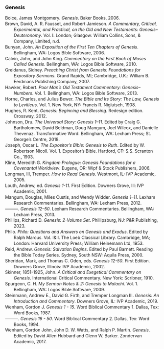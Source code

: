 ### Genesis

<div class="csl-bib-body" style="line-height: 1.35; margin-left: 2em; text-indent:-2em;">
  <div class="csl-entry">Boice, James Montgomery. <i>Genesis</i>. Baker Books, 2006.</div>
  <span class="Z3988" title="url_ver=Z39.88-2004&amp;ctx_ver=Z39.88-2004&amp;rfr_id=info%3Asid%2Fzotero.org%3A2&amp;rft_id=urn%3Aisbn%3A978-0-8010-6649-8&amp;rft_val_fmt=info%3Aofi%2Ffmt%3Akev%3Amtx%3Abook&amp;rft.genre=book&amp;rft.btitle=Genesis&amp;rft.publisher=Baker%20Books&amp;rft.aufirst=James%20Montgomery&amp;rft.aulast=Boice&amp;rft.au=James%20Montgomery%20Boice&amp;rft.date=2006-05-01&amp;rft.tpages=1392&amp;rft.isbn=978-0-8010-6649-8&amp;rft.language=English"></span>
  <div class="csl-entry">Brown, David, A. R. Fausset, and Robert Jamieson. <i>A Commentary, Critical, Experimental, and Practical, on the Old and New Testaments: Genesis–Deuteronomy</i>. Vol. I. London; Glasgow: William Collins, Sons, &amp; Company, Limited, n.d.</div>
  <span class="Z3988" title="url_ver=Z39.88-2004&amp;ctx_ver=Z39.88-2004&amp;rfr_id=info%3Asid%2Fzotero.org%3A2&amp;rft_val_fmt=info%3Aofi%2Ffmt%3Akev%3Amtx%3Abook&amp;rft.genre=book&amp;rft.btitle=A%20Commentary%2C%20Critical%2C%20Experimental%2C%20and%20Practical%2C%20on%20the%20Old%20and%20New%20Testaments%3A%20Genesis%E2%80%93Deuteronomy&amp;rft.place=London%3B%20Glasgow&amp;rft.publisher=William%20Collins%2C%20Sons%2C%20%26%20Company%2C%20Limited&amp;rft.aufirst=David&amp;rft.aulast=Brown&amp;rft.au=David%20Brown&amp;rft.au=A.%20R.%20Fausset&amp;rft.au=Robert%20Jamieson"></span>
  <div class="csl-entry">Bunyan, John. <i>An Exposition of the First Ten Chapters of Genesis</i>. Bellingham, WA: Logos Bible Software, 2006.</div>
  <span class="Z3988" title="url_ver=Z39.88-2004&amp;ctx_ver=Z39.88-2004&amp;rfr_id=info%3Asid%2Fzotero.org%3A2&amp;rft_val_fmt=info%3Aofi%2Ffmt%3Akev%3Amtx%3Abook&amp;rft.genre=book&amp;rft.btitle=An%20Exposition%20of%20the%20First%20Ten%20Chapters%20of%20Genesis&amp;rft.place=Bellingham%2C%20WA&amp;rft.publisher=Logos%20Bible%20Software&amp;rft.aufirst=John&amp;rft.aulast=Bunyan&amp;rft.au=John%20Bunyan&amp;rft.date=2006"></span>
  <div class="csl-entry">Calvin, John, and John King. <i>Commentary on the First Book of Moses Called Genesis</i>. Bellingham, WA: Logos Bible Software, 2010.</div>
  <span class="Z3988" title="url_ver=Z39.88-2004&amp;ctx_ver=Z39.88-2004&amp;rfr_id=info%3Asid%2Fzotero.org%3A2&amp;rft_val_fmt=info%3Aofi%2Ffmt%3Akev%3Amtx%3Abook&amp;rft.genre=book&amp;rft.btitle=Commentary%20on%20the%20First%20Book%20of%20Moses%20Called%20Genesis&amp;rft.place=Bellingham%2C%20WA&amp;rft.publisher=Logos%20Bible%20Software&amp;rft.aufirst=John&amp;rft.aulast=Calvin&amp;rft.au=John%20Calvin&amp;rft.au=John%20King&amp;rft.date=2010"></span>
  <div class="csl-entry">Greidanus, Sidney. <i>Preaching Christ from Genesis: Foundations for Expository Sermons</i>. Grand Rapids, MI; Cambridge, U.K.: William B. Eerdmans Publishing Company, 2007.</div>
  <span class="Z3988" title="url_ver=Z39.88-2004&amp;ctx_ver=Z39.88-2004&amp;rfr_id=info%3Asid%2Fzotero.org%3A2&amp;rft_val_fmt=info%3Aofi%2Ffmt%3Akev%3Amtx%3Abook&amp;rft.genre=book&amp;rft.btitle=Preaching%20Christ%20from%20Genesis%3A%20Foundations%20for%20Expository%20Sermons&amp;rft.place=Grand%20Rapids%2C%20MI%3B%20Cambridge%2C%20U.K.&amp;rft.publisher=William%20B.%20Eerdmans%20Publishing%20Company&amp;rft.aufirst=Sidney&amp;rft.aulast=Greidanus&amp;rft.au=Sidney%20Greidanus&amp;rft.date=2007"></span>
  <div class="csl-entry">Hawker, Robert. <i>Poor Man’s Old Testament Commentary: Genesis–Numbers</i>. Vol. 1. Bellingham, WA: Logos Bible Software, 2013.</div>
  <span class="Z3988" title="url_ver=Z39.88-2004&amp;ctx_ver=Z39.88-2004&amp;rfr_id=info%3Asid%2Fzotero.org%3A2&amp;rft_val_fmt=info%3Aofi%2Ffmt%3Akev%3Amtx%3Abook&amp;rft.genre=book&amp;rft.btitle=Poor%20Man%E2%80%99s%20Old%20Testament%20Commentary%3A%20Genesis%E2%80%93Numbers&amp;rft.place=Bellingham%2C%20WA&amp;rft.publisher=Logos%20Bible%20Software&amp;rft.aufirst=Robert&amp;rft.aulast=Hawker&amp;rft.au=Robert%20Hawker&amp;rft.date=2013"></span>
  <div class="csl-entry">Horne, Charles, and Julius Bewer. <i>The Bible and Its Story: The Law, Genesis to Leviticus</i>. Vol. 1. New York, NY: Francis R. Niglutsch, 1908.</div>
  <span class="Z3988" title="url_ver=Z39.88-2004&amp;ctx_ver=Z39.88-2004&amp;rfr_id=info%3Asid%2Fzotero.org%3A2&amp;rft_val_fmt=info%3Aofi%2Ffmt%3Akev%3Amtx%3Abook&amp;rft.genre=book&amp;rft.btitle=The%20Bible%20and%20its%20Story%3A%20The%20Law%2C%20Genesis%20to%20Leviticus&amp;rft.place=New%20York%2C%20NY&amp;rft.publisher=Francis%20R.%20Niglutsch&amp;rft.aufirst=Charles&amp;rft.aulast=Horne&amp;rft.au=Charles%20Horne&amp;rft.au=Julius%20Bewer&amp;rft.date=1908"></span>
  <div class="csl-entry">Hughes, R. Kent. <i>Genesis: Beginning and Blessing</i>. Redesign edition. Crossway, 2012.</div>
  <span class="Z3988" title="url_ver=Z39.88-2004&amp;ctx_ver=Z39.88-2004&amp;rfr_id=info%3Asid%2Fzotero.org%3A2&amp;rft_id=urn%3Aisbn%3A978-1-4335-3552-9&amp;rft_val_fmt=info%3Aofi%2Ffmt%3Akev%3Amtx%3Abook&amp;rft.genre=book&amp;rft.btitle=Genesis%3A%20Beginning%20and%20Blessing&amp;rft.publisher=Crossway&amp;rft.edition=Redesign%20edition&amp;rft.aufirst=R.%20Kent&amp;rft.aulast=Hughes&amp;rft.au=R.%20Kent%20Hughes&amp;rft.date=2012-11-30&amp;rft.tpages=704&amp;rft.isbn=978-1-4335-3552-9&amp;rft.language=English"></span>
  <div class="csl-entry">Johnson, Dru. <i>The Universal Story: Genesis 1–11</i>. Edited by Craig G. Bartholomew, David Beldman, Doug Mangum, Joel Wilcox, and Danielle Thevenaz. Transformative Word. Bellingham, WA: Lexham Press; St. George’s Centre, 2018.</div>
  <span class="Z3988" title="url_ver=Z39.88-2004&amp;ctx_ver=Z39.88-2004&amp;rfr_id=info%3Asid%2Fzotero.org%3A2&amp;rft_val_fmt=info%3Aofi%2Ffmt%3Akev%3Amtx%3Abook&amp;rft.genre=book&amp;rft.btitle=The%20Universal%20Story%3A%20Genesis%201%E2%80%9311&amp;rft.place=Bellingham%2C%20WA&amp;rft.publisher=Lexham%20Press%3B%20St.%20George%E2%80%99s%20Centre&amp;rft.series=Transformative%20Word&amp;rft.aufirst=Dru&amp;rft.aulast=Johnson&amp;rft.au=Dru%20Johnson&amp;rft.au=Craig%20G.%20Bartholomew&amp;rft.au=David%20Beldman&amp;rft.au=Doug%20Mangum&amp;rft.au=Joel%20Wilcox&amp;rft.au=Danielle%20Thevenaz&amp;rft.date=2018"></span>
  <div class="csl-entry">Joseph, Oscar L. <i>The Expositor’s Bible: Genesis to Ruth</i>. Edited by W. Robertson Nicoll. Vol. 1. Expositor’s Bible. Hartford, CT: S.S. Scranton Co., 1903.</div>
  <span class="Z3988" title="url_ver=Z39.88-2004&amp;ctx_ver=Z39.88-2004&amp;rfr_id=info%3Asid%2Fzotero.org%3A2&amp;rft_val_fmt=info%3Aofi%2Ffmt%3Akev%3Amtx%3Abook&amp;rft.genre=book&amp;rft.btitle=The%20Expositor%E2%80%99s%20Bible%3A%20Genesis%20to%20Ruth&amp;rft.place=Hartford%2C%20CT&amp;rft.publisher=S.S.%20Scranton%20Co.&amp;rft.series=Expositor%E2%80%99s%20Bible&amp;rft.aufirst=Oscar%20L.&amp;rft.aulast=Joseph&amp;rft.au=Oscar%20L.%20Joseph&amp;rft.au=W.%20Robertson%20Nicoll&amp;rft.date=1903"></span>
  <div class="csl-entry">Kline, Meredith G. <i>Kingdom Prologue: Genesis Foundations for a Covenantal Worldview</i>. Eugene, OR: Wipf &amp; Stock Publishers, 2006.</div>
  <span class="Z3988" title="url_ver=Z39.88-2004&amp;ctx_ver=Z39.88-2004&amp;rfr_id=info%3Asid%2Fzotero.org%3A2&amp;rft_val_fmt=info%3Aofi%2Ffmt%3Akev%3Amtx%3Abook&amp;rft.genre=book&amp;rft.btitle=Kingdom%20Prologue%3A%20Genesis%20Foundations%20for%20a%20Covenantal%20Worldview&amp;rft.place=Eugene%2C%20OR&amp;rft.publisher=Wipf%20%26%20Stock%20Publishers&amp;rft.aufirst=Meredith%20G.&amp;rft.aulast=Kline&amp;rft.au=Meredith%20G.%20Kline&amp;rft.date=2006"></span>
  <div class="csl-entry">Longman, III, Tremper. <i>How to Read Genesis</i>. Westmont, IL: IVP Academic, 2005.</div>
  <span class="Z3988" title="url_ver=Z39.88-2004&amp;ctx_ver=Z39.88-2004&amp;rfr_id=info%3Asid%2Fzotero.org%3A2&amp;rft_val_fmt=info%3Aofi%2Ffmt%3Akev%3Amtx%3Abook&amp;rft.genre=book&amp;rft.btitle=How%20to%20read%20Genesis&amp;rft.place=Westmont%2C%20IL&amp;rft.publisher=IVP%20Academic&amp;rft.aufirst=III%2C%20Tremper&amp;rft.aulast=Longman&amp;rft.au=III%2C%20Tremper%20Longman&amp;rft.date=2005"></span>
  <div class="csl-entry">Louth, Andrew, ed. <i>Genesis 1-11</i>. First Edition. Downers Grove, Ill: IVP Academic, 2001.</div>
  <span class="Z3988" title="url_ver=Z39.88-2004&amp;ctx_ver=Z39.88-2004&amp;rfr_id=info%3Asid%2Fzotero.org%3A2&amp;rft_id=urn%3Aisbn%3A978-0-8308-1471-8&amp;rft_val_fmt=info%3Aofi%2Ffmt%3Akev%3Amtx%3Abook&amp;rft.genre=book&amp;rft.btitle=Genesis%201-11&amp;rft.place=Downers%20Grove%2C%20Ill&amp;rft.publisher=IVP%20Academic&amp;rft.edition=First%20Edition&amp;rft.aufirst=Andrew&amp;rft.aulast=Louth&amp;rft.au=Andrew%20Louth&amp;rft.date=2001-04-03&amp;rft.tpages=256&amp;rft.isbn=978-0-8308-1471-8&amp;rft.language=English"></span>
  <div class="csl-entry">Mangum, Douglas, Miles Custis, and Wendy Widder. <i>Genesis 1–11</i>. Lexham Research Commentaries. Bellingham, WA: Lexham Press, 2012.</div>
  <span class="Z3988" title="url_ver=Z39.88-2004&amp;ctx_ver=Z39.88-2004&amp;rfr_id=info%3Asid%2Fzotero.org%3A2&amp;rft_val_fmt=info%3Aofi%2Ffmt%3Akev%3Amtx%3Abook&amp;rft.genre=book&amp;rft.btitle=Genesis%201%E2%80%9311&amp;rft.place=Bellingham%2C%20WA&amp;rft.publisher=Lexham%20Press&amp;rft.series=Lexham%20Research%20Commentaries&amp;rft.aufirst=Douglas&amp;rft.aulast=Mangum&amp;rft.au=Douglas%20Mangum&amp;rft.au=Miles%20Custis&amp;rft.au=Wendy%20Widder&amp;rft.date=2012"></span>
  <div class="csl-entry">———. <i>Genesis 12–50</i>. Lexham Research Commentaries. Bellingham, WA: Lexham Press, 2013.</div>
  <span class="Z3988" title="url_ver=Z39.88-2004&amp;ctx_ver=Z39.88-2004&amp;rfr_id=info%3Asid%2Fzotero.org%3A2&amp;rft_val_fmt=info%3Aofi%2Ffmt%3Akev%3Amtx%3Abook&amp;rft.genre=book&amp;rft.btitle=Genesis%2012%E2%80%9350&amp;rft.place=Bellingham%2C%20WA&amp;rft.publisher=Lexham%20Press&amp;rft.series=Lexham%20Research%20Commentaries&amp;rft.aufirst=Douglas&amp;rft.aulast=Mangum&amp;rft.au=Douglas%20Mangum&amp;rft.au=Miles%20Custis&amp;rft.au=Wendy%20Widder&amp;rft.date=2013"></span>
  <div class="csl-entry">Phillips, Richard D. <i>Genesis: 2-Volume Set</i>. Phillipsburg, NJ: P&amp;R Publishing, 2023.</div>
  <span class="Z3988" title="url_ver=Z39.88-2004&amp;ctx_ver=Z39.88-2004&amp;rfr_id=info%3Asid%2Fzotero.org%3A2&amp;rft_id=urn%3Aisbn%3A978-1-62995-782-1&amp;rft_val_fmt=info%3Aofi%2Ffmt%3Akev%3Amtx%3Abook&amp;rft.genre=book&amp;rft.btitle=Genesis%3A%202-Volume%20Set&amp;rft.place=Phillipsburg%2C%20NJ&amp;rft.publisher=P%26R%20Publishing&amp;rft.aufirst=Richard%20D.&amp;rft.aulast=Phillips&amp;rft.au=Richard%20D.%20Phillips&amp;rft.date=2023-11-01&amp;rft.tpages=1392&amp;rft.isbn=978-1-62995-782-1&amp;rft.language=English"></span>
  <div class="csl-entry">Philo. <i>Philo: Questions and Answers on Genesis and Exodus</i>. Edited by Ralph Marcus. Vol. I&amp;II. The Loeb Classical Library. Cambridge, MA; London: Harvard University Press; William Heinemann Ltd, 1953.</div>
  <span class="Z3988" title="url_ver=Z39.88-2004&amp;ctx_ver=Z39.88-2004&amp;rfr_id=info%3Asid%2Fzotero.org%3A2&amp;rft_val_fmt=info%3Aofi%2Ffmt%3Akev%3Amtx%3Abook&amp;rft.genre=book&amp;rft.btitle=Philo%3A%20Questions%20and%20Answers%20on%20Genesis%20and%20Exodus&amp;rft.place=Cambridge%2C%20MA%3B%20London&amp;rft.publisher=Harvard%20University%20Press%3B%20William%20Heinemann%20Ltd&amp;rft.series=The%20Loeb%20Classical%20Library&amp;rft.au=undefined&amp;rft.au=Ralph%20Marcus&amp;rft.date=1953"></span>
  <div class="csl-entry">Reid, Andrew. <i>Genesis: Salvation Begins</i>. Edited by Paul Barnett. Reading the Bible Today Series. Sydney, South NSW: Aquila Press, 2000.</div>
  <span class="Z3988" title="url_ver=Z39.88-2004&amp;ctx_ver=Z39.88-2004&amp;rfr_id=info%3Asid%2Fzotero.org%3A2&amp;rft_val_fmt=info%3Aofi%2Ffmt%3Akev%3Amtx%3Abook&amp;rft.genre=book&amp;rft.btitle=Genesis%3A%20Salvation%20Begins&amp;rft.place=Sydney%2C%20South%20NSW&amp;rft.publisher=Aquila%20Press&amp;rft.series=Reading%20the%20Bible%20Today%20Series&amp;rft.aufirst=Andrew&amp;rft.aulast=Reid&amp;rft.au=Andrew%20Reid&amp;rft.au=Paul%20Barnett&amp;rft.date=2000"></span>
  <div class="csl-entry">Sheridan, Mark, and Thomas C. Oden, eds. <i>Genesis 12-50</i>. First Edition. Downers Grove, Illinois: IVP Academic, 2002.</div>
  <span class="Z3988" title="url_ver=Z39.88-2004&amp;ctx_ver=Z39.88-2004&amp;rfr_id=info%3Asid%2Fzotero.org%3A2&amp;rft_id=urn%3Aisbn%3A978-0-8308-1472-5&amp;rft_val_fmt=info%3Aofi%2Ffmt%3Akev%3Amtx%3Abook&amp;rft.genre=book&amp;rft.btitle=Genesis%2012-50&amp;rft.place=Downers%20Grove%2C%20Illinois&amp;rft.publisher=IVP%20Academic&amp;rft.edition=First%20Edition&amp;rft.aufirst=Mark&amp;rft.aulast=Sheridan&amp;rft.au=Mark%20Sheridan&amp;rft.au=Thomas%20C.%20Oden&amp;rft.date=2002-10-01&amp;rft.tpages=392&amp;rft.isbn=978-0-8308-1472-5&amp;rft.language=English"></span>
  <div class="csl-entry">Skinner, 1851-1925, John. <i>A Critical and Exegetical Commentary on Genesis</i>. International Critical Commentary. New York: Scribner, 1910.</div>
  <span class="Z3988" title="url_ver=Z39.88-2004&amp;ctx_ver=Z39.88-2004&amp;rfr_id=info%3Asid%2Fzotero.org%3A2&amp;rft_val_fmt=info%3Aofi%2Ffmt%3Akev%3Amtx%3Abook&amp;rft.genre=book&amp;rft.btitle=A%20critical%20and%20exegetical%20commentary%20on%20Genesis&amp;rft.place=New%20York&amp;rft.publisher=Scribner&amp;rft.series=International%20Critical%20Commentary&amp;rft.aufirst=1851-1925%2C%20John&amp;rft.aulast=Skinner&amp;rft.au=1851-1925%2C%20John%20Skinner&amp;rft.date=1910"></span>
  <div class="csl-entry">Spurgeon, C. H. <i>My Sermon Notes &amp; 2: Genesis to Malachi</i>. Vol. 1. Bellingham, WA: Logos Bible Software, 2009.</div>
  <span class="Z3988" title="url_ver=Z39.88-2004&amp;ctx_ver=Z39.88-2004&amp;rfr_id=info%3Asid%2Fzotero.org%3A2&amp;rft_val_fmt=info%3Aofi%2Ffmt%3Akev%3Amtx%3Abook&amp;rft.genre=book&amp;rft.btitle=My%20Sermon%20notes%20%26%202%3A%20Genesis%20to%20Malachi&amp;rft.place=Bellingham%2C%20WA&amp;rft.publisher=Logos%20Bible%20Software&amp;rft.aufirst=C.%20H.&amp;rft.aulast=Spurgeon&amp;rft.au=C.%20H.%20Spurgeon&amp;rft.date=2009"></span>
  <div class="csl-entry">Steinmann, Andrew E., David G. Firth, and Tremper Longman III. <i>Genesis: An Introduction and Commentary</i>. Downers Grove, IL: IVP Academic, 2019.</div>
  <span class="Z3988" title="url_ver=Z39.88-2004&amp;ctx_ver=Z39.88-2004&amp;rfr_id=info%3Asid%2Fzotero.org%3A2&amp;rft_id=urn%3Aisbn%3A978-0-8308-4251-3&amp;rft_val_fmt=info%3Aofi%2Ffmt%3Akev%3Amtx%3Abook&amp;rft.genre=book&amp;rft.btitle=Genesis%3A%20An%20Introduction%20and%20Commentary&amp;rft.place=Downers%20Grove%2C%20IL&amp;rft.publisher=IVP%20Academic&amp;rft.aufirst=Andrew%20E.&amp;rft.aulast=Steinmann&amp;rft.au=Andrew%20E.%20Steinmann&amp;rft.au=David%20G.%20Firth&amp;rft.au=Tremper%20Longman%20III&amp;rft.date=2019-08-20&amp;rft.tpages=496&amp;rft.isbn=978-0-8308-4251-3&amp;rft.language=English"></span>
  <div class="csl-entry">Wenham, Gordon J. <i>Genesis 1 - 15</i>. Word Biblical Commentary 1. Dallas, Tex: Word Books, 1987.</div>
  <span class="Z3988" title="url_ver=Z39.88-2004&amp;ctx_ver=Z39.88-2004&amp;rfr_id=info%3Asid%2Fzotero.org%3A2&amp;rft_id=urn%3Aisbn%3A978-0-8499-0200-0&amp;rft_val_fmt=info%3Aofi%2Ffmt%3Akev%3Amtx%3Abook&amp;rft.genre=book&amp;rft.btitle=Genesis%201%20-%2015&amp;rft.place=Dallas%2C%20Tex&amp;rft.publisher=Word%20Books&amp;rft.series=Word%20biblical%20commentary&amp;rft.aufirst=Gordon%20J.&amp;rft.aulast=Wenham&amp;rft.au=Gordon%20J.%20Wenham&amp;rft.date=1987&amp;rft.tpages=352&amp;rft.isbn=978-0-8499-0200-0&amp;rft.language=eng"></span>
  <div class="csl-entry">———. <i>Genesis 16 - 50</i>. Word Biblical Commentary 2. Dallas, Tex: Word Books, 1994.</div>
  <span class="Z3988" title="url_ver=Z39.88-2004&amp;ctx_ver=Z39.88-2004&amp;rfr_id=info%3Asid%2Fzotero.org%3A2&amp;rft_id=urn%3Aisbn%3A978-0-8499-0201-7&amp;rft_val_fmt=info%3Aofi%2Ffmt%3Akev%3Amtx%3Abook&amp;rft.genre=book&amp;rft.btitle=Genesis%2016%20-%2050&amp;rft.place=Dallas%2C%20Tex&amp;rft.publisher=Word%20Books&amp;rft.series=Word%20biblical%20commentary&amp;rft.aufirst=Gordon%20J.&amp;rft.aulast=Wenham&amp;rft.au=Gordon%20J.%20Wenham&amp;rft.date=1994&amp;rft.tpages=517&amp;rft.isbn=978-0-8499-0201-7&amp;rft.language=eng"></span>
  <div class="csl-entry">Wenham, Gordon John, John D. W. Watts, and Ralph P. Martin. <i>Genesis</i>. Edited by David Allen Hubbard and Glenn W. Barker. Zondervan Academic, 2017.</div>
  <span class="Z3988" title="url_ver=Z39.88-2004&amp;ctx_ver=Z39.88-2004&amp;rfr_id=info%3Asid%2Fzotero.org%3A2&amp;rft_id=urn%3Aisbn%3A978-0-310-57252-7&amp;rft_val_fmt=info%3Aofi%2Ffmt%3Akev%3Amtx%3Abook&amp;rft.genre=book&amp;rft.btitle=Genesis&amp;rft.publisher=Zondervan%20Academic&amp;rft.aufirst=Gordon%20John&amp;rft.aulast=Wenham&amp;rft.au=Gordon%20John%20Wenham&amp;rft.au=David%20Allen%20Hubbard&amp;rft.au=Glenn%20W.%20Barker&amp;rft.au=John%20D.%20W.%20Watts&amp;rft.au=Ralph%20P.%20Martin&amp;rft.date=2017-08-29&amp;rft.tpages=968&amp;rft.isbn=978-0-310-57252-7&amp;rft.language=English"></span>
</div></body>
</html>
